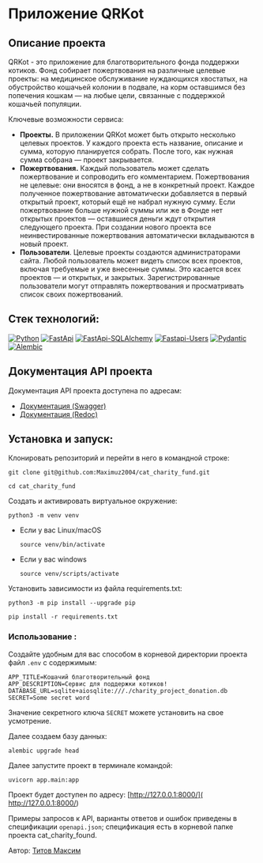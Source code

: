 # Приложение QRKot

## Описание проекта
QRKot - это приложение для благотворительного фонда поддержки котиков.
Фонд собирает пожертвования на различные целевые проекты: на медицинское 
обслуживание нуждающихся хвостатых, на обустройство кошачьей колонии в 
подвале, на корм оставшимся без попечения кошкам — на любые цели, 
связанные с поддержкой кошачьей популяции.


Ключевые возможности сервиса:
- __Проекты.__ В приложении QRKot может быть открыто несколько целевых 
проектов. У каждого проекта есть название, описание и сумма, которую 
планируется собрать. После того, как нужная сумма собрана — проект закрывается.
- __Пожертвования.__ Каждый пользователь может сделать пожертвование и 
сопроводить его комментарием. Пожертвования не целевые: они вносятся в фонд, а 
не в конкретный проект. Каждое полученное пожертвование автоматически 
 добавляется в первый открытый проект, который ещё не набрал нужную сумму. 
Если пожертвование больше нужной суммы или же в Фонде нет открытых проектов — 
оставшиеся деньги ждут открытия следующего проекта. При создании нового 
проекта все неинвестированные пожертвования автоматически вкладываются в 
новый проект.
- __Пользователи__. Целевые проекты создаются администраторами сайта. 
Любой пользователь может видеть список всех проектов, включая требуемые и уже 
внесенные суммы. Это касается всех проектов — и открытых, и закрытых.
Зарегистрированные пользователи могут отправлять пожертвования и просматривать
список своих пожертвований.

## Стек технологий:
[![Python](https://img.shields.io/badge/-Python-464646?style=flat-square&logo=Python)](https://www.python.org/)
[![FastApi](https://img.shields.io/badge/-Fastapi-464646?logo=fastapi)](https://fastapi.tiangolo.com/)
[![FastApi-SQLAlchemy](https://img.shields.io/badge/-FastapiSQLAlchemy-464646?logo=fastapi)](https://fastapi.tiangolo.com/how-to/async-sql-encode-databases/?h=sqlalchemy#import-and-set-up-sqlalchemy)
[![Fastapi-Users](https://img.shields.io/badge/-Fastapi_Users-464646?logo=fastapi)](https://fastapi-users.github.io/fastapi-users/10.0/)
[![Pydantic](https://img.shields.io/badge/-Pydantic-464646?logo=Pydantic)](https://docs.pydantic.dev/latest/)
[![Alembic](https://img.shields.io/badge/-Alembic-464646?logo=alembic)](https://alembic.sqlalchemy.org/en/latest/)
## Документация API проекта

Документация API проекта доступена по адресам:
- [Документация (Swagger)](http://127.0.0.1:8000/docs#)
- [Документация (Redoc)](http://127.0.0.1:8000/redoc#)

## Установка и запуск:
Клонировать репозиторий и перейти в него в командной строке:


```
git clone git@github.com:Maximuz2004/cat_charity_fund.git
```

```
cd cat_charity_fund
```

Cоздать и активировать виртуальное окружение:

```
python3 -m venv venv
```

* Если у вас Linux/macOS

    ```
    source venv/bin/activate
    ```

* Если у вас windows

    ```
    source venv/scripts/activate
    ```

Установить зависимости из файла requirements.txt:

```
python3 -m pip install --upgrade pip
```

```
pip install -r requirements.txt
```
### Использование :
Создайте удобным для вас способом в корневой директории проекта 
файл ```.env``` с содержимым:
```
APP_TITLE=Кошачий благотворительный фонд
APP_DESCRIPTION=Сервис для поддержки котиков!
DATABASE_URL=sqlite+aiosqlite:///./charity_project_donation.db
SECRET=Some secret word
```
Значение секретного ключа ```SECRET``` можете установить на свое
усмотрение.

Далее создаем базу данных:

```
alembic upgrade head
```

Далее запустите проект в терминале командой:
```
uvicorn app.main:app
```
Проект будет доступен по адресу: [http://127.0.0.1:8000/]( http://127.0.0.1:8000/)


Примеры запросов к API, варианты ответов и ошибок приведены в спецификации 
```openapi.json```; спецификация есть в корневой папке проекта cat_charity_found. 

Автор: [Титов Максим](https://github.com/Maximuz2004)